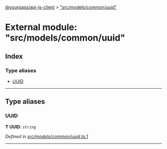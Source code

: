 [@yourpass/api-js-client](../README.md) > ["src/models/common/uuid"](../modules/_src_models_common_uuid_.md)

# External module: "src/models/common/uuid"

## Index

### Type aliases

* [UUID](_src_models_common_uuid_.md#uuid)

---

## Type aliases

<a id="uuid"></a>

###  UUID

**Ƭ UUID**: *`string`*

*Defined in [src/models/common/uuid.ts:1](https://github.com/yourpass/yourpass-api-js-client/blob/2b1e25c/src/models/common/uuid.ts#L1)*

___

